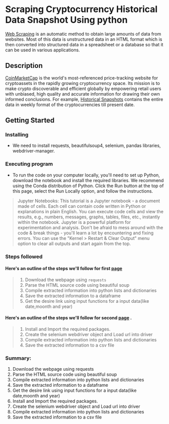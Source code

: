 # Scraping Cryptocurrency Historical Data Snapshot Using python
[Web Scraping](https://www.geeksforgeeks.org/what-is-web-scraping-and-how-to-use-it/) is an automatic method to obtain large amounts of data from websites. Most of this data is unstructured data in an HTML format which is then converted into structured data in a spreadsheet or a database so that it can be used in various applications.

## Description
[CoinMarketCap](https://coinmarketcap.com/) is the world's most-referenced price-tracking website for cryptoassets in the rapidly growing cryptocurrency space. Its mission is to make crypto discoverable and efficient globally by empowering retail users with unbiased, high quality and accurate information for drawing their own informed conclusions. 
For example, [Historical Snapshots](https://coinmarketcap.com/historical/) contains the entire data in weekly format of the cryptocurrencies till present date.


## Getting Started

### Installing

* We need to install requests, beautifulsoup4, selenium, pandas libraries, webdriver-manager.


### Executing program

* To run the code on your computer locally, you'll need to set up Python, download the notebook and install the required libraries. We recommend using the Conda distribution of Python. Click the Run button at the top of this page, select the Run Locally option, and follow the instructions.
>Jupyter Notebooks: This tutorial is a Jupyter notebook - a document made of cells. Each cell can contain code written in Python or explanations in plain English. You can execute code cells and view the results, e.g., numbers, messages, graphs, tables, files, etc., instantly within the notebook. Jupyter is a powerful platform for experimentation and analysis. Don't be afraid to mess around with the code & break things - you'll learn a lot by encountering and fixing errors. You can use the "Kernel > Restart & Clear Output" menu option to clear all outputs and start again from the top.

### Steps followed
#### Here's an outline of the steps we'll follow for first [page](https://coinmarketcap.com/historical/)
>1. Download the webpage using `requests`
>2. Parse the HTML source code using beautiful soup
>3. Compile extracted information into python lists and dictionaries
>4. Save the extracted information to a dataframe
>5. Get the desire link using input functions for a input data(like date,moonth and year)
#### Here's an outline of the steps we'll follow for second [page](https://coinmarketcap.com/historical/20130505/) .
>1. Install and Import the required packages.
>2. Create the selenium webdriver object and Load url into driver
>3. Compile extracted information into python lists and dictionaries
>4. Save the extracted information to a csv file

### Summary:
1. Download the webpage using requests
2. Parse the HTML source code using beautiful soup
3. Compile extracted information into python lists and dictionaries
4. Save the extracted information to a dataframe
5. Get the desire link using input functions for a input data(like date,moonth and year)
6. Install and Import the required packages.
7. Create the selenium webdriver object and Load url into driver
8. Compile extracted information into python lists and dictionaries
9. Save the extracted information to a csv file
